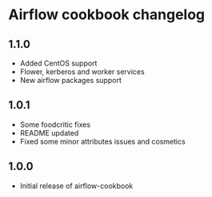 # Airflow cookbook changelog

## 1.1.0

 - Added CentOS support
 - Flower, kerberos and worker services
 - New airflow packages support

## 1.0.1

- Some foodcritic fixes
- README updated
- Fixed some minor attributes issues and cosmetics

## 1.0.0

- Initial release of airflow-cookbook
